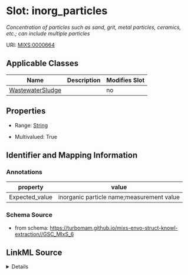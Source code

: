# Slot: inorg_particles


_Concentration of particles such as sand, grit, metal particles, ceramics, etc.; can include multiple particles_



URI: [MIXS:0000664](https://w3id.org/mixs/0000664)



<!-- no inheritance hierarchy -->




## Applicable Classes

| Name | Description | Modifies Slot |
| --- | --- | --- |
[WastewaterSludge](WastewaterSludge.md) |  |  no  |







## Properties

* Range: [String](String.md)

* Multivalued: True





## Identifier and Mapping Information





### Annotations

| property | value |
| --- | --- |
| Expected_value | inorganic particle name;measurement value || Preferred_unit | mole per liter, milligram per liter |



### Schema Source


* from schema: https://turbomam.github.io/mixs-envo-struct-knowl-extraction//GSC_MIxS_6




## LinkML Source

<details>
```yaml
name: inorg_particles
annotations:
  Expected_value:
    tag: Expected_value
    value: inorganic particle name;measurement value
  Preferred_unit:
    tag: Preferred_unit
    value: mole per liter, milligram per liter
description: Concentration of particles such as sand, grit, metal particles, ceramics,
  etc.; can include multiple particles
title: inorganic particles
notes:
- inorganic
- particle
from_schema: https://turbomam.github.io/mixs-envo-struct-knowl-extraction//GSC_MIxS_6
rank: 1000
string_serialization: '{text};{float} {unit}'
slot_uri: MIXS:0000664
multivalued: true
alias: inorg_particles
domain_of:
- WastewaterSludge
range: string
required: false
recommended: false

```
</details>